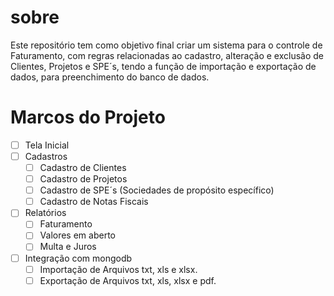 # sobre

Este repositório tem como objetivo final criar um sistema para o controle de Faturamento, com regras relacionadas ao cadastro, alteração e exclusão de Clientes, Projetos e SPE´s, tendo a função de importação e exportação de dados, para preenchimento do banco de dados.

# Marcos do Projeto
- [ ] Tela Inicial
- [ ] Cadastros
    - [ ]  Cadastro de Clientes
    - [ ]  Cadastro de Projetos
    - [ ]  Cadastro de SPE´s (Sociedades de propósito específico)
    - [ ]  Cadastro de Notas Fiscais
- [ ]  Relatórios
    - [ ]  Faturamento
    - [ ]  Valores em aberto
    - [ ]  Multa e Juros
- [ ]  Integração com mongodb
    - [ ]  Importação de Arquivos txt, xls e xlsx.
    - [ ]  Exportação de Arquivos txt, xls, xlsx e pdf.
